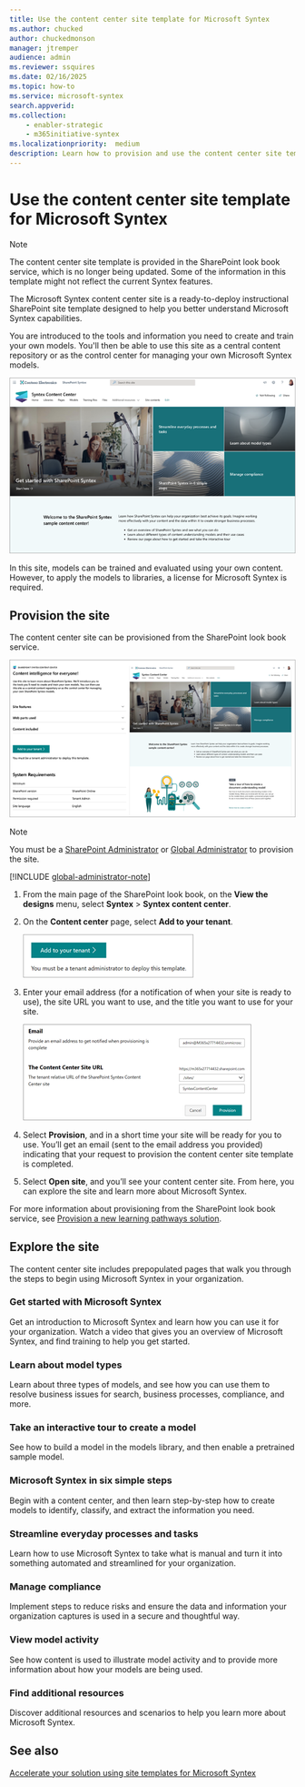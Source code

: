 ```yaml
---
title: Use the content center site template for Microsoft Syntex
ms.author: chucked
author: chuckedmonson
manager: jtremper
audience: admin
ms.reviewer: ssquires
ms.date: 02/16/2025
ms.topic: how-to
ms.service: microsoft-syntex
search.appverid: 
ms.collection: 
    - enabler-strategic
    - m365initiative-syntex
ms.localizationpriority:  medium
description: Learn how to provision and use the content center site template in Microsoft Syntex.
---
```


# Use the content center site template for Microsoft Syntex

> [!NOTE]
> The content center site template is provided in the SharePoint look book service, which is no longer being updated. Some of the information in this template might not reflect the current Syntex features.

The Microsoft Syntex content center site is a ready-to-deploy instructional SharePoint site template designed to help you better understand Microsoft Syntex capabilities.

You are introduced to the tools and information you need to create and train your own models. You'll then be able to use this site as a central content repository or as the control center for managing your own Microsoft Syntex models.

![Screenshot of the content center site template home page.](../media/content-understanding/content-center-site-home-page.png)

In this site, models can be trained and evaluated using your own content. However, to apply the models to libraries, a license for Microsoft Syntex is required.  

## Provision the site

The content center site can be provisioned from the SharePoint look book service.

![Screenshot of the content center site template provisioning page.](../media/content-understanding/content-center-site-provisioning-page.png)

> [!NOTE]
> You must be a [SharePoint Administrator](/entra/identity/role-based-access-control/permissions-reference#sharepoint-administrator) or [Global Administrator](/entra/identity/role-based-access-control/permissions-reference#global-administrator) to provision the site.

[!INCLUDE [global-administrator-note](../includes/global-administrator-note.md)]

1. From the main page of the SharePoint look book, on the **View the designs** menu, select **Syntex** > **Syntex content center**.

2. On the **Content center** page, select **Add to your tenant**.

    ![Screenshot of the Add to your tenant button on the Content Center site template provisioning page.](../media/content-understanding/content-center-site-add-to-your-tenant.png)

3. Enter your email address (for a notification of when your site is ready to use), the site URL you want to use, and the title you want to use for your site. 

    ![Screenshot showing the Content Center site template provisioning page.](../media/content-understanding/content-center-email-and-url.png)

4. Select **Provision**, and in a short time your site will be ready for you to use. You’ll get an email (sent to the email address you provided) indicating that your request to provision the content center site template is completed.

5. Select **Open site**, and you’ll see your content center site. From here, you can explore the site and learn more about Microsoft Syntex. 

For more information about provisioning from the SharePoint look book service, see [Provision a new learning pathways solution](/office365/customlearning/custom_provision).

## Explore the site

The content center site includes prepopulated pages that walk you through the steps to begin using Microsoft Syntex in your organization. 

### Get started with Microsoft Syntex

Get an introduction to Microsoft Syntex and learn how you can use it for your organization. Watch a video that gives you an overview of Microsoft Syntex, and find training to help you get started.

### Learn about model types

Learn about three types of models, and see how you can use them to resolve business issues for search, business processes, compliance, and more.

### Take an interactive tour to create a model

See how to build a model in the models library, and then enable a pretrained sample model.

### Microsoft Syntex in six simple steps

Begin with a content center, and then learn step-by-step how to create models to identify, classify, and extract the information you need.

### Streamline everyday processes and tasks

Learn how to use Microsoft Syntex to take what is manual and turn it into something automated and streamlined for your organization.

### Manage compliance

Implement steps to reduce risks and ensure the data and information your organization captures is used in a secure and thoughtful way.

### View model activity

See how content is used to illustrate model activity and to provide more information about how your models are being used.

### Find additional resources

Discover additional resources and scenarios to help you learn more about Microsoft Syntex.

## See also

[Accelerate your solution using site templates for Microsoft Syntex](site-templates.md)